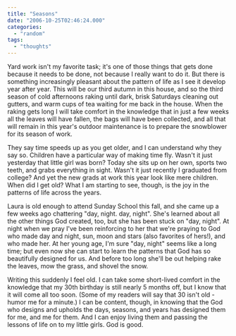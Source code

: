 ```yaml
---
title: "Seasons"
date: "2006-10-25T02:46:24.000"
categories: 
  - "random"
tags: 
  - "thoughts"
---
```


Yard work isn't my favorite task; it's one of those things that gets done because it needs to be done, not because I really want to do it. But there is something increasingly pleasant about the pattern of life as I see it develop year after year. This will be our third autumn in this house, and so the third season of cold afternoons raking until dark, brisk Saturdays cleaning out gutters, and warm cups of tea waiting for me back in the house. When the raking gets long I will take comfort in the knowledge that in just a few weeks all the leaves will have fallen, the bags will have been collected, and all that will remain in this year's outdoor maintenance is to prepare the snowblower for its season of work.

They say time speeds up as you get older, and I can understand why they say so. Children have a particular way of making time fly. Wasn't it just yesterday that little girl was born? Today she sits up on her own, sports two teeth, and grabs everything in sight. Wasn't it just recently I graduated from college? And yet the new grads at work this year look like mere children. When did I get old? What I am starting to see, though, is the joy in the patterns of life across the years.

Laura is old enough to attend Sunday School this fall, and she came up a few weeks ago chattering "day, night. day, night". She's learned about all the other things God created, too, but she has been stuck on "day, night". At night when we pray I've been reinforcing to her that we're praying to God who made day and night, sun, moon and stars (also favorites of hers!), and who made her. At her young age, I'm sure "day, night" seems like a long time; but even now she can start to learn the patterns that God has so beautifully designed for us. And before too long she'll be out helping rake the leaves, mow the grass, and shovel the snow.

Writing this suddenly I feel old. I can take some short-lived comfort in the knowledge that my 30th birthday is still nearly 5 months off, but I know that it will come all too soon. (Some of my readers will say that 30 isn't old - humor me for a minute.) I can be content, though, in knowing that the God who designs and upholds the days, seasons, and years has designed them for me, and me for them. And I can enjoy living them and passing the lessons of life on to my little girls. God is good.
